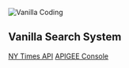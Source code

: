 ![Vanilla Coding](https://s3.ap-northeast-2.amazonaws.com/vanilla-coding/Assets/logo_regular%403x.png)

## Vanilla Search System

[NY Times API](https://developer.nytimes.com/)
[APIGEE Console](https://apigee.com/console/nytimes)
